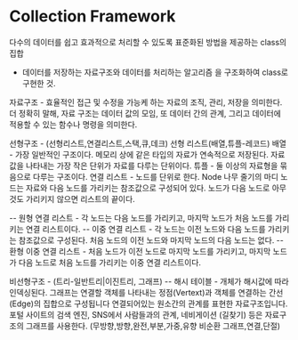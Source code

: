 # Collection Framework
 다수의 데이터를 쉽고 효과적으로 처리할 수 있도록
  표준화된 방법을 제공하는 class의 집합
  - 데이터를 저장하는 자료구조와 데이터를 처리하는 알고리즘
    을 구조화하여 class로 구현한 것.

 자료구조 - 효율적인 접근 및 수정을 가능케 하는 자료의 조직, 관리, 저장을 의미한다. 
    		 더 정확히 말해, 자료 구조는 데이터 값의 모임, 또 데이터 간의 관계, 
		    그리고 데이터에 적용할 수 있는 함수나 명령을 의미한다. 
		    
 선형구조 - (선형리스트,연결리스트,스택,큐,데크)
		선형 리스트(배열,튜플-레코드)
				배열 - 가장 일반적인 구조이다. 메모리 상에 같은 타입의 자료가 연속적으로 저장된다. 
 			자료값을 나타내는 가장 작은 단위가 자료를 다루는 단위이다.
		        튜플 - 둘 이상의 자료형을 묶음으로 다루는 구조이다.
		      연결 리스트 - 노드를 단위로 한다. Node 나무 줄기의 마디
 				      노드는 자료와 다음 노드를 가리키는 참조값으로 구성되어 있다. 
 				      노드가 다음 노드로 아무것도 가리키지 않으면 리스트의 끝이다.

--  		  원형 연결 리스트 - 각 노드는 다음 노드를 가리키고, 
 			  마지막 노드가 처음 노드를 가리키는 연결 리스트이다.
--	 		  이중 연결 리스트 - 각 노드는 이전 노드와 다음 노드를 가리키는 참조값으로 구성된다. 처음 노드의 이전 노드와 마지막 노드의 다음 노드는 없다.
--		      환형 이중 연결 리스트 - 처음 노드가 이전 노드로 마지막 노드를 가리키고, 마지막 노드가 다음 노드로 처음 노드를 가리키는 이중 연결 리스트이다.
	      
 비선형구조 - (트리-일반트리|이진트리, 그래프)
--	      해시 테이블 - 개체가 해시값에 따라 인덱싱된다.
		그래프는 연결할 객체를 나타내는 정점(Vertext)과 객체를 연결하는 간선(Edge)의 집합으로 구성됩니다
		연결되어있는 원소간의 관계를 표현한 자료구조입니다. 
		포털 사이트의 검색 엔진, SNS에서 사람들과의 관계, 네비게이션 (길찾기) 등은 자료구조의 그래프를 사용한다.
		(무방향,방향,완전,부분,가중,유향 비순환 그래프,연결,단절)
